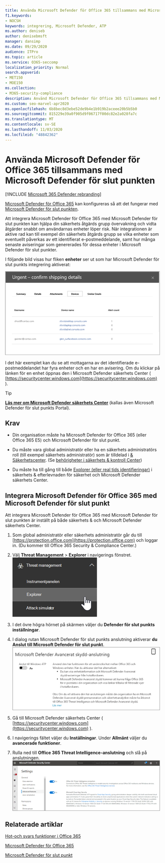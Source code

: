 ```yaml
---
title: Använda Microsoft Defender för Office 365 tillsammans med Microsoft Defender för slut punkten
f1.keywords:
- NOCSH
keywords: integrering, Microsoft Defender, ATP
ms.author: deniseb
author: denisebmsft
manager: dansimp
ms.date: 09/29/2020
audience: ITPro
ms.topic: article
ms.service: O365-seccomp
localization_priority: Normal
search.appverid:
- MET150
- MOE150
ms.collection:
- M365-security-compliance
description: Använd Microsoft Defender för Office 365 tillsammans med Microsoft Defender för slut punkt för att få mer detaljerad information om hot mot dina enheter och e-postinnehåll.
ms.custom: seo-marvel-apr2020
ms.openlocfilehash: 6b8bec8d3ebe52de9b4e1b919b2aceee20b5b5b0
ms.sourcegitcommit: 815229e39a0f905d9f06717f00dc82e2a028fa7c
ms.translationtype: MT
ms.contentlocale: sv-SE
ms.lasthandoff: 11/03/2020
ms.locfileid: "48842362"
---
```

# <a name="use-microsoft-defender-for-office-365-together-with-microsoft-defender-for-endpoint"></a>Använda Microsoft Defender för Office 365 tillsammans med Microsoft Defender för slut punkten

[!INCLUDE [Microsoft 365 Defender rebranding](../includes/microsoft-defender-for-office.md)]


[Microsoft Defender för Office 365](https://docs.microsoft.com/microsoft-365/security/office-365-security/office-365-atp?view=o365-worldwide) kan konfigureras så att det fungerar med [Microsoft Defender för slut punkten](https://docs.microsoft.com/windows/security/threat-protection).

Att integrera Microsoft Defender för Office 365 med Microsoft Defender för slut punkten kan hjälpa din säkerhets åtgärds grupp övervakning och vidta åtgärder snabbt om användarnas enheter löper risk. När integrationen är aktive rad kan till exempel din säkerhets åtgärds grupp se vilka enheter som eventuellt påverkas av ett identifierat e-postmeddelande, samt hur många senaste aviseringar som genererades för dessa enheter i Microsoft Defender för slut punkter. 

I följande bild visas hur fliken **enheter** ser ut som har Microsoft Defender för slut punkts integrering aktiverat:
  
![När Microsoft Defender för slut punkt är aktiverat kan du se en lista med enheter med aviseringar.](../../media/fec928ea-8f0c-44d7-80b9-a2e0a8cd4e89.PNG)
  
I det här exemplet kan du se att mottagarna av det identifierade e-postmeddelandet har fyra enheter och en har en avisering. Om du klickar på länken för en enhet öppnas den i Microsoft Defender säkerhets Center ( [https://securitycenter.windows.com](https://securitycenter.windows.com) ).

> [!TIP]
> **[Läs mer om Microsoft Defender säkerhets Center](https://docs.microsoft.com/windows/security/threat-protection/microsoft-defender-atp/use)** (kallas även Microsoft Defender för slut punkts Portal).
  
## <a name="requirements"></a>Krav

- Din organisation måste ha Microsoft Defender för Office 365 (eller Office 365 E5) och Microsoft Defender för slut punkt.
    
- Du måste vara global administratör eller ha en säkerhets administratörs roll (till exempel säkerhets administratör) som är tilldelad i [ &amp; Säkerhetscenter](https://protection.office.com). (Se [behörigheter i säkerhets &amp; kontroll Center](permissions-in-the-security-and-compliance-center.md))
    
- Du måste ha till gång till både [Explorer (eller real tids identifieringar)](threat-explorer.md) i säkerhets & efterlevnaden för säkerhet och Microsoft Defender säkerhets Center.
    
## <a name="to-integrate-microsoft-defender-for-office-365-with-microsoft-defender-for-endpoint"></a>Integrera Microsoft Defender för Office 365 med Microsoft Defender för slut punkt

Att integrera Microsoft Defender för Office 365 med Microsoft Defender för slut punkten är inställt på både säkerhets & och Microsoft Defender säkerhets Center.
  
1. Som global administratör eller säkerhets administratör går du till [https://protection.office.com](https://protection.office.com) och loggar in. (Du kommer till Office 365 Security & Compliance Center.)
    
2. Välj **Threat Management**  >  **Explorer** i navigerings fönstret.<br>![Utforskaren i Threat Management-menyn](../../media/ThreatMgmt-Explorer-nav.png)<br>
    
3. I det övre högra hörnet på skärmen väljer du **Defender för slut punkts inställningar**.
    
4. I dialog rutan Microsoft Defender för slut punkts anslutning aktiverar **du Anslut till Microsoft Defender för slut punkt**.<br>![Microsoft Defender för slut punkts anslutning](../../media/Explorer-WDATPConnection-dialog.png)<br>
    
5. Gå till Microsoft Defender säkerhets Center ( [https://securitycenter.windows.com](https://securitycenter.windows.com) ).

6. I navigerings fältet väljer du **Inställningar**. Under **Allmänt** väljer du **avancerade funktioner**.

7. Rulla ned till **Office 365 Threat Intelligence-anslutning** och slå på anslutningen.<br/>![Anslutning till Office 365 Threat Intelligence](../../media/mdatp-oatptoggle.png)<br>

## <a name="related-articles"></a>Relaterade artiklar

[Hot-och svars funktioner i Office 365](office-365-ti.md)
  
[Microsoft Defender för Office 365](office-365-atp.md)
  
[Microsoft Defender för slut punkt](https://docs.microsoft.com/windows/security/threat-protection)

